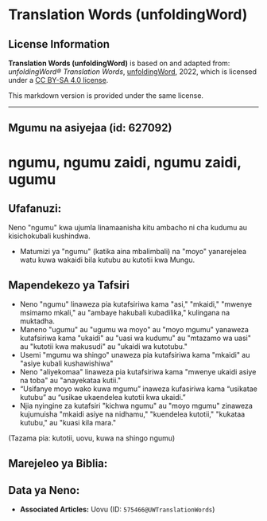 # Translation Words (unfoldingWord)

## License Information

**Translation Words (unfoldingWord)** is based on and adapted from: _unfoldingWord® Translation Words_, [unfoldingWord](https://unfoldingword.org/utw), 2022, which is licensed under a [CC BY-SA 4.0 license](https://creativecommons.org/licenses/by-sa/4.0/legalcode.en).

This markdown version is provided under the same license.



--------------------------------

## Mgumu na asiyejaa (id: 627092)

ngumu, ngumu zaidi, ngumu zaidi, ugumu
======================================

Ufafanuzi:
----------

Neno "ngumu" kwa ujumla linamaanisha kitu ambacho ni cha kudumu au kisichokubali kushindwa.

* Matumizi ya "ngumu" (katika aina mbalimbali) na "moyo" yanarejelea watu kuwa wakaidi bila kutubu au kutotii kwa Mungu.

Mapendekezo ya Tafsiri
----------------------

* Neno "ngumu" linaweza pia kutafsiriwa kama "asi," "mkaidi," "mwenye msimamo mkali," au "ambaye hakubali kubadilika," kulingana na muktadha.
* Maneno "ugumu" au "ugumu wa moyo" au "moyo mgumu" yanaweza kutafsiriwa kama "ukaidi" au "uasi wa kudumu" au "mtazamo wa uasi" au "kutotii kwa makusudi" au "ukaidi wa kutotubu."
* Usemi "mgumu wa shingo" unaweza pia kutafsiriwa kama "mkaidi" au "asiye kubali kushawishiwa"
* Neno "aliyekomaa" linaweza pia kutafsiriwa kama "mwenye ukaidi asiye na toba" au "anayekataa kutii."
* “Usifanye moyo wako kuwa mgumu” inaweza kufasiriwa kama “usikatae kutubu” au “usikae ukaendelea kutotii kwa ukaidi.”
* Njia nyingine za kutafsiri "kichwa ngumu" au "moyo mgumu" zinaweza kujumuisha "mkaidi asiye na nidhamu," "kuendelea kutotii," "kukataa kutubu," au "kuasi kila mara."

(Tazama pia: kutotii, uovu, kuwa na shingo ngumu)

Marejeleo ya Biblia:
--------------------

Data ya Neno:
-------------

* **Associated Articles:** Uovu (ID: `575466@UWTranslationWords`)

